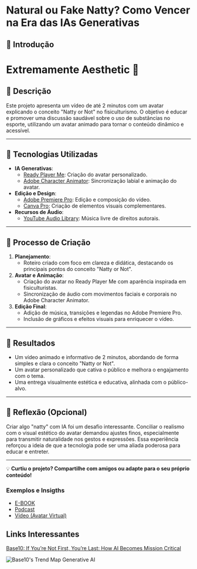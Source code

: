 # Natural ou Fake Natty? Como Vencer na Era das IAs Generativas

## 🚀 Introdução
# Extremamente Aesthetic 💪

## 📒 Descrição
Este projeto apresenta um vídeo de até 2 minutos com um avatar explicando o conceito "Natty or Not" no fisiculturismo. O objetivo é educar e promover uma discussão saudável sobre o uso de substâncias no esporte, utilizando um avatar animado para tornar o conteúdo dinâmico e acessível.

---

## 🤖 Tecnologias Utilizadas
- **IA Generativas**:
  - [Ready Player Me](https://www.readyplayer.me/): Criação do avatar personalizado.
  - [Adobe Character Animator](https://www.adobe.com/products/character-animator.html): Sincronização labial e animação do avatar.
- **Edição e Design**:
  - [Adobe Premiere Pro](https://www.adobe.com/products/premiere.html): Edição e composição do vídeo.
  - [Canva Pro](https://www.canva.com/): Criação de elementos visuais complementares.
- **Recursos de Áudio**:
  - [YouTube Audio Library](https://studio.youtube.com/channel/UC/library/music): Música livre de direitos autorais.

---

## 🧐 Processo de Criação
1. **Planejamento**:
   - Roteiro criado com foco em clareza e didática, destacando os principais pontos do conceito "Natty or Not".
2. **Avatar e Animação**:
   - Criação do avatar no Ready Player Me com aparência inspirada em fisiculturistas.
   - Sincronização de áudio com movimentos faciais e corporais no Adobe Character Animator.
3. **Edição Final**:
   - Adição de música, transições e legendas no Adobe Premiere Pro.
   - Inclusão de gráficos e efeitos visuais para enriquecer o vídeo.

---

## 🚀 Resultados
- Um vídeo animado e informativo de 2 minutos, abordando de forma simples e clara o conceito "Natty or Not".
- Um avatar personalizado que cativa o público e melhora o engajamento com o tema.
- Uma entrega visualmente estética e educativa, alinhada com o público-alvo.

---

## 💭 Reflexão (Opcional)
Criar algo "natty" com IA foi um desafio interessante. Conciliar o realismo com o visual estético do avatar demandou ajustes finos, especialmente para transmitir naturalidade nos gestos e expressões. Essa experiência reforçou a ideia de que a tecnologia pode ser uma aliada poderosa para educar e entreter.

---

💡 **Curtiu o projeto? Compartilhe com amigos ou adapte para o seu próprio conteúdo!**

### Exemplos e Insigths

- [E-BOOK](/exemplos/E-BOOK.md)
- [Podcast](/exemplos/PODCAST.md)
- [Vídeo (Avatar Virtual)](/exemplos/VIDEO.md)

## Links Interessantes

[Base10: If You’re Not First, You’re Last: How AI Becomes Mission Critical](https://base10.vc/post/generative-ai-mission-critical/)

![Base10's Trend Map Generative AI](https://github.com/digitalinnovationone/lab-natty-or-not/assets/730492/f4df26e8-f8f7-4419-8252-c69d73ea930c)
